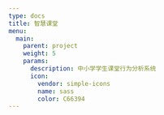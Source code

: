 ```yaml
---
type: docs
title: 智慧课堂
menu:
  main:
    parent: project
    weight: 5
    params:
      description: 中小学学生课堂行为分析系统
      icon:
        vendor: simple-icons
        name: sass
        color: C66394
---
```

